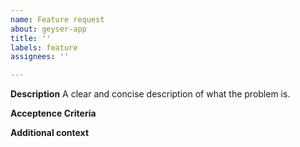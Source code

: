 ```yaml
---
name: Feature request
about: geyser-app
title: ''
labels: feature
assignees: ''

---
```


**Description**
A clear and concise description of what the problem is.

**Acceptence Criteria**
<!--- Explain conditions if any, that the feature should meet, define the feature behavior from the end-user's perspective.-->

**Additional context**
<!--- Add any other context or screenshots about the feature request here.-->
